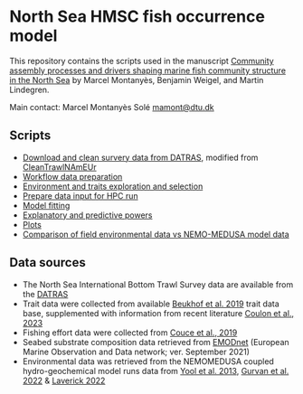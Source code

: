 # North Sea HMSC fish occurrence model

This repository contains the scripts used in the manuscript [Community assembly processes and drivers shaping marine fish community structure in the North Sea](https://doi.org/10.1111/ecog.06642) by Marcel Montanyès, Benjamin Weigel, and Martin Lindegren.

Main contact: Marcel Montanyès Solé [mamont@dtu.dk](mailto:mamont@dtu.dk)


## Scripts
* [Download and clean survery data from DATRAS](https://github.com/marcelxelo/NS_fish_community/blob/main/scripts/1-Download%20and%20clean%20survery%20data%20from%20DATRAS.R), modified from [CleanTrawlNAmEUr](https://github.com/AquaAuma/CleanTrawlNAmEUr/blob/main/code/cleanDATRAS.R)
* [Workflow data preparation](https://github.com/marcelxelo/NS_fish_community/blob/main/scripts/2-Workflow%20data%20preparation.R)
* [Environment and traits exploration and selection](https://github.com/marcelxelo/NS_fish_community/blob/main/scripts/3-Environment%20and%20traits%20exploration%20and%20selection.R)
* [Prepare data input for HPC run](https://github.com/marcelxelo/NS_fish_community/blob/main/scripts/4-Prepare%20data%20input%20for%20HPC%20run.R)
* [Model fitting](https://github.com/marcelxelo/NS_fish_community/blob/main/scripts/5-Model%20fitting.R)
* [Explanatory and predictive powers](https://github.com/marcelxelo/NS_fish_community/blob/main/scripts/6-Explanatory%20and%20predictive%20powers.R)
* [Plots](https://github.com/marcelxelo/NS_fish_community/blob/main/scripts/7-Plots.R)
* [Comparison of field environmental data vs NEMO-MEDUSA model data](https://github.com/marcelxelo/NS_fish_community/blob/main/scripts/8-Comparison%20of%20field%20environmental%20data%20vs%20NEMO-MEDUSA%20model%20data.R)


## Data sources
* The North Sea International Bottom Trawl Survey data are available from the [DATRAS](https://datras.ices.dk/Data_products/Download/Download_Data_public.aspx)
* Trait data were collected from available [Beukhof et al. 2019](https://doi.org/10.1594/PANGAEA.900866) trait data base, supplemented with information from recent literature [Coulon et al., 2023](https://doi.org/10.1111/geb.13731)
* Fishing effort data were collected from [Couce et al., 2019](https://doi.org/10.14466/)
* Seabed substrate composition data retrieved from [EMODnet](https://www.emodnet-geology.eu) (European Marine Observation
and Data network; ver. September 2021)
* Environmental data was retrieved from the NEMOMEDUSA coupled hydro-geochemical model runs data from [Yool et al. 2013](https://doi.org/10.5194/gmd-6-1767-2013), [Gurvan et al. 2022](https://doi.org/10.5281/zenodo.6334656) & [Laverick 2022](https://github.com/Jack-H-Laverick/nemomedusR)
